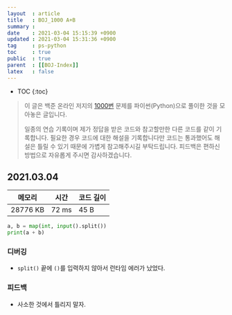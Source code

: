```yaml
---
layout  : article
title   : BOJ_1000 A+B
summary : 
date    : 2021-03-04 15:15:39 +0900
updated : 2021-03-04 15:31:36 +0900
tag     : ps-python
toc     : true
public  : true
parent  : [[BOJ-Index]]
latex   : false
---
```

* TOC
{:toc}

>이 글은 백준 온라인 저지의 [1000번](https://www.acmicpc.net/problem/1000) 문제를 파이썬(Python)으로 풀이한 것을 모아놓은 글입니다.
>
> 일종의 연습 기록이며 제가 정답을 받은 코드와 참고할만한 다른 코드를 같이 기록합니다. 필요한 경우 코드에 대한 해설을 기록합니다만 코드는 통과했어도 해설은 틀릴 수 있기 때문에 가볍게 참고해주시길 부탁드립니다. 피드백은 편하신 방법으로 자유롭게 주시면 감사하겠습니다.

## 2021.03.04

| 메모리    | 시간  | 코드 길이 |
| --------- | ----- | --------- |
| 28776 KB  | 72 ms | 45 B      |

```python
a, b = map(int, input().split())
print(a + b)
```

### 디버깅

* `split()` 끝에 `()`를 입력하지 않아서 런타임 에러가 났었다.

### 피드백

* 사소한 것에서 틀리지 말자.
